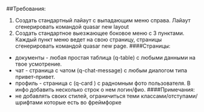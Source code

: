 ##Требования:
1. Создать стандартный лайаут с выпадающим меню справа. Лайаут сгенерировать командой quasar new
 layout
2. Создать стандартное выезжающее боковое меню с 3
 пунктами. Каждый пункт меню ведет на свою страницу, страницы сгенерировать командой quasar new
  page.
####Страницы:
  + документы - любая простая таблица (q-table) с любыми данными на твое усмотрение.
  + чат - страница с чатом (q-chat-message) с любым диалогом типа привет-привет.
  + профиль - страница с (q-card
  ) с радномным фото пользователя. В инфо добавить несколько строк о нем логин/фио.
####Примечания:
+ не добавлять своих стилей, ограничиться теми классами/отступами/шрифтами которые есть во фреймфорке
